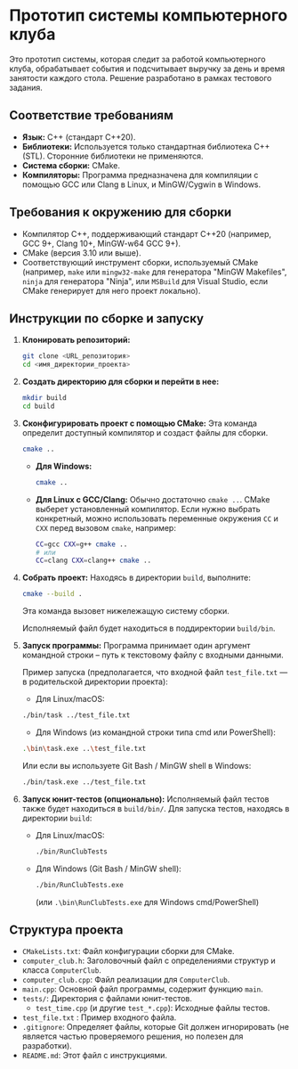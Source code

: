 # Прототип системы компьютерного клуба

Это прототип системы, которая следит за работой компьютерного клуба, обрабатывает события и подсчитывает выручку за день и время занятости каждого стола.
Решение разработано в рамках тестового задания.

## Соответствие требованиям

*   **Язык:** C++ (стандарт C++20).
*   **Библиотеки:** Используется только стандартная библиотека C++ (STL). Сторонние библиотеки не применяются.
*   **Система сборки:** CMake.
*   **Компиляторы:** Программа предназначена для компиляции с помощью GCC или Clang в Linux, и MinGW/Cygwin в Windows.

## Требования к окружению для сборки

*   Компилятор C++, поддерживающий стандарт C++20 (например, GCC 9+, Clang 10+, MinGW-w64 GCC 9+).
*   CMake (версия 3.10 или выше).
*   Соответствующий инструмент сборки, используемый CMake (например, `make` или `mingw32-make` для генератора "MinGW Makefiles", `ninja` для генератора "Ninja", или `MSBuild` для Visual Studio, если CMake генерирует для него проект локально).

## Инструкции по сборке и запуску

1.  **Клонировать репозиторий:**
    ```bash
    git clone <URL_репозитория>
    cd <имя_директории_проекта>
    ```

2.  **Создать директорию для сборки и перейти в нее:**
    ```bash
    mkdir build
    cd build
    ```

3.  **Сконфигурировать проект с помощью CMake:**
    Эта команда определит доступный компилятор и создаст файлы для сборки.
    ```bash
    cmake ..
    ```
    *   **Для Windows:**
        ```bash
        cmake ..
        ```
    *   **Для Linux с GCC/Clang:** Обычно достаточно `cmake ..`. CMake выберет установленный компилятор. Если нужно выбрать конкретный, можно использовать переменные окружения `CC` и `CXX` перед вызовом `cmake`, например:
        ```bash
        CC=gcc CXX=g++ cmake ..
        # или
        CC=clang CXX=clang++ cmake ..
        ```

4.  **Собрать проект:**
    Находясь в директории `build`, выполните:
    ```bash
    cmake --build .
    ```
    Эта команда вызовет нижележащую систему сборки.

    Исполняемый файл будет находиться в поддиректории `build/bin`.

5.  **Запуск программы:**
    Программа принимает один аргумент командной строки – путь к текстовому файлу с входными данными.

    Пример запуска (предполагается, что входной файл `test_file.txt` — в родительской директории проекта):
    *   Для Linux/macOS:
    ```bash
    ./bin/task ../test_file.txt
    ```
    *   Для Windows (из командной строки типа cmd или PowerShell):
    ```bash
    .\bin\task.exe ..\test_file.txt
    ```
    Или если вы используете Git Bash / MinGW shell в Windows:
    ```bash
    ./bin/task.exe ../test_file.txt
    ```

6.  **Запуск юнит-тестов (опционально):**
    Исполняемый файл тестов также будет находиться в `build/bin/`.
    Для запуска тестов, находясь в директории `build`:
    *   Для Linux/macOS:
        ```bash
        ./bin/RunClubTests 
        ```
    *   Для Windows (Git Bash / MinGW shell):
        ```bash
        ./bin/RunClubTests.exe 
        ```
        (или `.\bin\RunClubTests.exe` для Windows cmd/PowerShell)

## Структура проекта

*   `CMakeLists.txt`: Файл конфигурации сборки для CMake.
*   `computer_club.h`: Заголовочный файл с определениями структур и класса `ComputerClub`.
*   `computer_club.cpp`: Файл реализации для `ComputerClub`.
*   `main.cpp`: Основной файл программы, содержит функцию `main`.
*   `tests/`: Директория с файлами юнит-тестов.
    *   `test_time.cpp` (и другие `test_*.cpp`): Исходные файлы тестов.
*   `test_file.txt` : Пример входного файла.
*   `.gitignore`: Определяет файлы, которые Git должен игнорировать (не является частью проверяемого решения, но полезен для разработки).
*   `README.md`: Этот файл с инструкциями.
